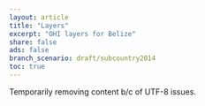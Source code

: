 ```yaml
---
layout: article
title: "Layers"
excerpt: "OHI layers for Belize"
share: false
ads: false
branch_scenario: draft/subcountry2014
toc: true
---
```


Temporarily removing content b/c of UTF-8 issues.



